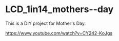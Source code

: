 # LCD_1in14_mothers--day

This is a DIY project for Mother's Day.

https://www.youtube.com/watch?v=CY242-KoJgs
